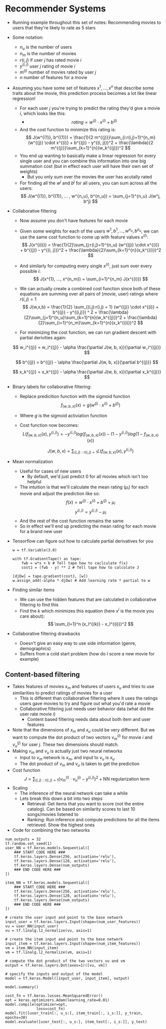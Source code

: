 # Recommender Systems

- Running example throughout this set of notes: Recommending movies to users that they're likely to rate as 5 stars
- Some notation:
    - $n_u$ is the number of users
    - $n_m$ is the number of movies
    - $r(i, j)$ if user $j$ has rated movie $i$
    - $y^{(i, j)}$ user $j$ rating of movie $i$
    - $m^{(j)}$ number of movies rated by user $j$
    - $n$ number of features for a movie
- Assuming you have some set of features $x^1, ..., x^n$ that describe some traits about the movie, this prediction process becomes a lot like linear regression!
    - For each user $j$ you're trying to predict the rating they'd give a movie $i$, which looks like this:
        - $$ 
            rating = w^{(j)} \cdot x^{(i)} + b^{(j)}
          $$
    - And the cost function to minimize this rating is:
        $$
            J(w^{(1)}, b^{(1)}) = \frac{1}{2 m^{(j)}}\sum_{i:r(i,j)=1}^{n_m} (w^{(j)} \cdot x^{(i)} + b^{(j)} - y^{(i, j)})^2 + \frac{\lambda}{2 m^{(j)}}\sum_{k=1}^{n}(w_k^{(j)})^2
        $$
    - You end up wanting to basically make a linear regression for every single user and you can combine this information into one big summation cost (but in effect each user will have their own set of weights)
        - But you only sum over the movies the user has acutally rated
    - For finding all the $w^j$ and $b^j$ for all users, you can sum across all the users:
        $$
            J(w^{(1)}, b^{(1)}, ... , w^{n_u}, b^{n_u}) = \sum_{j=1}^{n_u} J(w^j, b^j)
        $$
- Collaborative filtering
    - Now assume you don't have features for each movie
    - Given some weights for each of the users $w^1, b^1, ..., w^{n_u}, b^{n_u}$, we can use the same cost function to come up with feature values $x^{(i)}$:
        $$
            J(x^{(i)}) = \frac{1}{2}\sum_{j:r(i,j)=1}^{n_u} (w^{(j)} \cdot x^{(i)} + b^{(j)} - y^{(i, j)})^2 + \frac{\lambda}{2}\sum_{k=1}^{n}(x_k^{(i)})^2
        $$
    - And similarly for computing every single $x^{(i)}$, just sum over every possible $i$:
        $$
            J(x^{1}, ..., x^{n_m}) = \sum_{i=1}^{n_m} J(x^{(i)})
        $$
    - We can actually create a combined cost function since both of these equations are summing over all pairs of (movie, user) ratings where $r(i,j) = 1$
    $$
        J(w,x,b) = \frac{1}{2} \sum_{(i,j):r(i,j) = 1} (w^{(j)} \cdot x^{(i)} + b^{(j)} - y^{(i,j)}) ^ 2 + \frac{\lambda}{2}\sum_{j=1}^{n_u}\sum_{k=1}^{n}(w_k^{(j)})^2 + \frac{\lambda}{2}\sum_{i=1}^{n_m}\sum_{k=1}^{n}(x_k^{(i)})^2
    $$

    - For minimizing the cost function, we can run gradient descent with partial derivities again:
    
    $$
        w_i^{(j)} = w_i^{(j)} - \alpha \frac{\partial J(w, b, x)}{\partial w_i^{(j)}}
    $$

    $$
        b^{(j)} = b^{(j)} - \alpha \frac{\partial J(w, b, x)}{\partial b^{(j)}}
    $$

    $$
        x_k^{(j)} = x_k^{(j)} - \alpha \frac{\partial J(w, b, x)}{\partial x_k^{(j)}}
    $$

- Binary labels for collaborative filtering:
    - Replace predicition function with the sigmoid function
        $$
            f_{(w,b,x)} (x) = g(w^{(j)} \cdot x^{(i)} + b^{(j)})
        $$
    - Where $g$ is the sigmoid activiation function
    - Cost function now becomes:
        $$
            L(f_{(w,b,x)} (x), y^{(i, j)}) = -y^{(i,j)} log(f_{(w,b,x)} (x)) - (1 - y^{(i,j)})log(1-f_{(w,b,x)}(x))
        $$

        $$
            J(w,b,x) = \sum_{(i,j):r(i,j)=1} L(f_{(w,b,x)}(x), y^{(i,j)})
        $$
- Mean normalization
    - Useful for cases of new users
        - By default, we'd just predict 0 for all movies which isn't too helpful
    - The intuition is that we'll calculate the mean rating ($\mu_i$) for each movie and adjust the prediction like so:
        $$
            f(x) = w^{(j)} \cdot x^{(i)} + b^{(j)} + \mu_i
        $$
        $$
            y^{(i,j)} = y^{(i,j)} - \mu_i
        $$
    - And the rest of the cost function remains the same
    - So in effect we'll end up predicting the mean rating for each movie for a brand new user
- Tensorflow can figure out how to calculate partial derivatives for you
    ```
    w = tf.Variable(3.0)

    with tf.GradientTape() as tape:
        fwb = w*x + b # Tell tape how to caclculate f(x)
        costJ = (fwb - y) ** 2 # Tell tape how to calculate J
    
    [djDw] = tape.gradient(costJ, [w])
    w.assign_add(-alpha * djDw) # Add learning rate * partial to w

    ```
- Finding similar items
    - We can use the hidden features that are calculated in collaborative filtering to find this
    - Find the $k$ which minimizes this equation (here $x^{i}$ is the movie you care about):
        $$
            \sum_{l=1}^n (x_l^{(k)} - x_l^{(i)})^2
        $$
- Collaborative filtering drawbacks
    - Doesn't give an easy way to use side information (genre, demographics)
    - Suffers from a cold start problem (how do I score a new movie for example)

## Content-based filtering
- Takes features of movies $x_m$ and features of users $x_u$ and tries to use similarities to predict ratings of movies for a user
    - This is different than collaborative filtering where it uses the ratings users gave movies to try and figure out what you'd rate a movie
    - Collaborative filtering just needs user behavior data (what did the user rate movie $i$)
        - Content based filtering needs data about both item and user features
- Note that the dimensions of $x_m$ and $x_u$ could be very different. But we want to compute the dot product of two vectors $v_m^{(i)}$ for movie $i$ and $v_u^{(j)}$ for user $j$. These two dimensions should match. 
- Making $v_m$ and $v_u$ is actually just two neural networks
    - Input to $v_m$ network is $x_m$, and input to $v_u$ is $x_u$
    - The dot product of $v_m$ and $v_u$ is taken to get the prediction
- Cost function
    $$
        J = \sum_{(i,j):r(i,j)=1} (v_m^{(i)} \cdot v_u^{(j)} - y^{(i, j)})^2 + \text{NN regularization term}
    $$
- Scaling
    - The inference of the neural network can take a while
    - Lets break this down a bit into two steps
        - Retrieval: Get items that you want to score (not the entire catalog). Can be based on similarity scores to last 10 songs/movies listened to
        - Ranking: Run inference and compute predictions for all the items retrieved. Show the highest ones
- Code for combining the two networks
```
num_outputs = 32
tf.random.set_seed(1)
user_NN = tf.keras.models.Sequential([
    ### START CODE HERE ###     
    tf.keras.layers.Dense(256, activation='relu'),
    tf.keras.layers.Dense(128, activation='relu'),
    tf.keras.layers.Dense(num_outputs)  
    ### END CODE HERE ###  
])

item_NN = tf.keras.models.Sequential([
    ### START CODE HERE ###     
    tf.keras.layers.Dense(256, activation='relu'),
    tf.keras.layers.Dense(128, activation='relu'),
    tf.keras.layers.Dense(num_outputs)
    ### END CODE HERE ###  
])

# create the user input and point to the base network
input_user = tf.keras.layers.Input(shape=(num_user_features))
vu = user_NN(input_user)
vu = tf.linalg.l2_normalize(vu, axis=1)

# create the item input and point to the base network
input_item = tf.keras.layers.Input(shape=(num_item_features))
vm = item_NN(input_item)
vm = tf.linalg.l2_normalize(vm, axis=1)

# compute the dot product of the two vectors vu and vm
output = tf.keras.layers.Dot(axes=1)([vu, vm])

# specify the inputs and output of the model
model = tf.keras.Model([input_user, input_item], output)

model.summary()

cost_fn = tf.keras.losses.MeanSquaredError()
opt = keras.optimizers.Adam(learning_rate=0.01)
model.compile(optimizer=opt,
              loss=cost_fn)
model.fit([user_train[:, u_s:], item_train[:, i_s:]], y_train, epochs=30)
model.evaluate([user_test[:, u_s:], item_test[:, i_s:]], y_test)
```